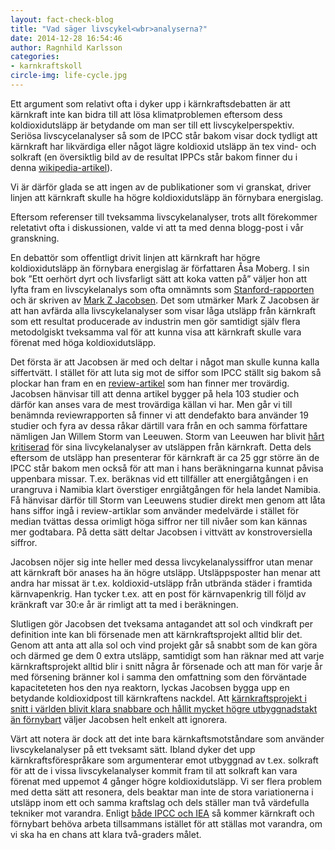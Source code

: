 ```yaml
---
layout: fact-check-blog
title: "Vad säger livscykel<wbr>analyserna?"
date: 2014-12-28 16:54:46
author: Ragnhild Karlsson
categories:
- karnkraftskoll
circle-img: life-cycle.jpg
---
```


Ett argument som relativt ofta i dyker upp i kärnkraftsdebatten är att kärnkraft inte kan bidra till att lösa klimatproblemen eftersom dess koldioxidutsläpp är betydande om man ser till ett livscykelperspektiv. Seriösa livscycelanalyser så som de IPCC står bakom visar dock tydligt att kärnkraft har likvärdiga eller något lägre koldioxid utsläpp än tex vind- och solkraft (en översiktlig bild av de resultat IPPCs står bakom finner du i denna <a href="http://en.wikipedia.org/wiki/Life-cycle_greenhouse-gas_emissions_of_energy_sources" target="_blank">wikipedia-artikel</a>).

Vi är därför glada se att ingen av de publikationer som vi granskat, driver linjen att kärnkraft skulle ha högre koldioxidutsläpp än förnybara energislag.

Eftersom referenser till tveksamma livscykelanalyser, trots allt förekommer reletativt ofta i diskussionen, valde vi att ta med denna blogg-post i vår granskning.

En debattör som offentligt drivit linjen att kärnkraft har högre koldioxidutsläpp än förnybara energislag är författaren Åsa Moberg. I sin bok ”Ett oerhört dyrt och livsfarligt sätt att koka vatten på” väljer hon att lyfta fram en livscykelanalys som ofta omnämnts som <a href="http://web.stanford.edu/group/efmh/jacobson/Articles/I/ReviewSolGW09.pdf">Stanford-rapporten</a> och är skriven av <a href="https://en.wikipedia.org/wiki/Mark_Z._Jacobson">Mark Z Jacobsen</a>. Det som utmärker Mark Z Jacobsen är att han avfärda alla livscykelanalyser som visar låga utsläpp från kärnkraft som ett resultat producerade av industrin men gör samtidigt själv flera metodolgiskt tveksamma val för att kunna visa att kärnkraft skulle vara förenat med höga koldioxidutsläpp.

Det första är att Jacobsen är med och deltar i något man skulle kunna kalla siffertvätt. I stället för att luta sig mot de siffor som IPCC ställt sig bakom så plockar han fram en en <a href="http://www.sciencedirect.com/science/article/pii/S0301421508001997">review-artikel</a> som han finner mer trovärdig. Jacobsen hänvisar till att denna artikel bygger på hela 103 studier och därför kan anses vara de mest trovärdiga källan vi har. Men går vi till benämnda reviewrapporten så finner vi att dendefakto bara använder 19 studier och fyra av dessa råkar därtill vara från en och samma författare nämligen  Jan Willem Storm van Leeuwen. Storm van Leeuwen har blivit <a href="https://en.wikipedia.org/wiki/Jan_Willem_Storm_van_Leeuwen">hårt kritiserad</a> för sina livcykelanalyser av utsläppen från kärnkraft. Detta dels eftersom de utsläpp han presenterar för kärnkraft är ca 25 ggr större än de IPCC står bakom men också för att man i hans beräkningarna kunnat påvisa uppenbara missar. T.ex. beräknas vid ett tillfäller att energiåtgången i en urangruva i Namibia klart överstiger enrgiåtgången för hela landet Namibia.
Få hänvisar därför till Storm van Leeuwens studier direkt men genom att låta hans siffor ingå i review-artiklar som använder medelvärde i stället för median tvättas dessa orimligt höga siffror ner till nivåer som kan kännas mer godtabara. På detta sätt deltar Jacobsen i vittvätt av konstroversiella siffror.

Jacobsen nöjer sig inte heller med dessa livcykelanalyssiffror utan menar att kärnkraft bör anases ha än högre utsläpp. Utsläppsposter han menar att andra har missat är t.ex. koldioxid-utsläpp från utbrända städer i framtida kärnvapenkrig. Han tycker t.ex. att en post för kärnvapenkrig till följd av kränkraft var 30:e år är rimligt att ta med i beräkningen. 

Slutligen gör Jacobsen det tveksama antagandet att sol och vindkraft per definition inte kan bli försenade men att kärnkraftsprojekt alltid blir det. Genom att anta att alla sol och vind projekt går så snabbt som de kan göra och därmed ge dem 0 extra utsläpp, samtidigt som han räknar med att varje kärnkraftsprojekt alltid blir i snitt några år försenade och att man för varje år med försening bränner kol i samma den omfattning som den förväntade kapaciteteten hos den nya reaktorn, lyckas Jacobsen bygga upp en betydande koldioxidpost till kärnkraftens nackdel. Att <a href="/karnkraftskoll/reflektion/kallkontroll/langsamt/">kärnkraftsprojekt i snitt i världen blivit klara snabbare och hållit mycket högre utbyggnadstakt än förnybart</a> väljer Jacobsen helt enkelt att ignorera.  

Värt att notera är dock att det inte bara kärnkaftsmotståndare som använder livscykelanalyser på ett tveksamt sätt. Ibland dyker det upp kärnkraftsförespråkare som argumenterar emot utbyggnad av t.ex. solkraft för att de i vissa livscykelanalyser kommit fram til att solkraft kan vara förenat med uppemot 4 gånger högre koldioxidutsläpp. Vi ser flera problem med detta sätt att resonera, dels beaktar man inte de stora variationerna i utsläpp inom ett och samma kraftslag och dels ställer man två värdefulla tekniker mot varandra. Enligt <a href="/global/IPCC-talar-till-oss/">både IPCC och IEA</a> så kommer kärnkraft och förnybart behöva arbeta tillsammans istället för att ställas mot varandra, om vi ska ha en chans att klara två-graders målet.
